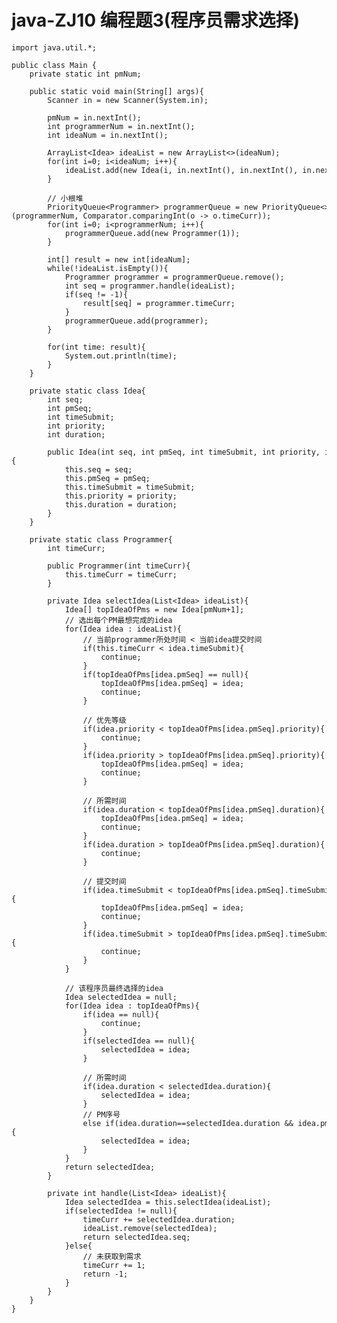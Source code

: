 # java-ZJ10 编程题3(程序员需求选择)


    import java.util.*;
    
    public class Main {
        private static int pmNum;
        
        public static void main(String[] args){
            Scanner in = new Scanner(System.in);
            
            pmNum = in.nextInt();
            int programmerNum = in.nextInt();
            int ideaNum = in.nextInt();
            
            ArrayList<Idea> ideaList = new ArrayList<>(ideaNum);
            for(int i=0; i<ideaNum; i++){
                ideaList.add(new Idea(i, in.nextInt(), in.nextInt(), in.nextInt(), in.nextInt()));
            }
            
            // 小根堆
            PriorityQueue<Programmer> programmerQueue = new PriorityQueue<>(programmerNum, Comparator.comparingInt(o -> o.timeCurr));
            for(int i=0; i<programmerNum; i++){
                programmerQueue.add(new Programmer(1));
            }
            
            int[] result = new int[ideaNum];
            while(!ideaList.isEmpty()){
                Programmer programmer = programmerQueue.remove();
                int seq = programmer.handle(ideaList);
                if(seq != -1){
                    result[seq] = programmer.timeCurr;
                }
                programmerQueue.add(programmer);
            }
            
            for(int time: result){
                System.out.println(time);
            }
        }
    
        private static class Idea{
            int seq;
            int pmSeq;
            int timeSubmit;
            int priority;
            int duration;
    
            public Idea(int seq, int pmSeq, int timeSubmit, int priority, int duration){
                this.seq = seq;
                this.pmSeq = pmSeq;
                this.timeSubmit = timeSubmit;
                this.priority = priority;
                this.duration = duration;
            }
        }
    
        private static class Programmer{
            int timeCurr;
    
            public Programmer(int timeCurr){
                this.timeCurr = timeCurr;
            }
    
            private Idea selectIdea(List<Idea> ideaList){
                Idea[] topIdeaOfPms = new Idea[pmNum+1];
                // 选出每个PM最想完成的idea
                for(Idea idea : ideaList){
                    // 当前programmer所处时间 < 当前idea提交时间
                    if(this.timeCurr < idea.timeSubmit){
                        continue;
                    }
                    if(topIdeaOfPms[idea.pmSeq] == null){
                        topIdeaOfPms[idea.pmSeq] = idea;
                        continue;
                    }
    
                    // 优先等级
                    if(idea.priority < topIdeaOfPms[idea.pmSeq].priority){
                        continue;
                    }
                    if(idea.priority > topIdeaOfPms[idea.pmSeq].priority){
                        topIdeaOfPms[idea.pmSeq] = idea;
                        continue;
                    }
    
                    // 所需时间
                    if(idea.duration < topIdeaOfPms[idea.pmSeq].duration){
                        topIdeaOfPms[idea.pmSeq] = idea;
                        continue;
                    }
                    if(idea.duration > topIdeaOfPms[idea.pmSeq].duration){
                        continue;
                    }
    
                    // 提交时间
                    if(idea.timeSubmit < topIdeaOfPms[idea.pmSeq].timeSubmit){
                        topIdeaOfPms[idea.pmSeq] = idea;
                        continue;
                    }
                    if(idea.timeSubmit > topIdeaOfPms[idea.pmSeq].timeSubmit){
                        continue;
                    }
                }
    
                // 该程序员最终选择的idea
                Idea selectedIdea = null;
                for(Idea idea : topIdeaOfPms){
                    if(idea == null){
                        continue;
                    }
                    if(selectedIdea == null){
                        selectedIdea = idea;
                    }
    
                    // 所需时间
                    if(idea.duration < selectedIdea.duration){
                        selectedIdea = idea;
                    }
                    // PM序号
                    else if(idea.duration==selectedIdea.duration && idea.pmSeq<selectedIdea.pmSeq){
                        selectedIdea = idea;
                    }
                }
                return selectedIdea;
            }
    
            private int handle(List<Idea> ideaList){
                Idea selectedIdea = this.selectIdea(ideaList);
                if(selectedIdea != null){
                    timeCurr += selectedIdea.duration;
                    ideaList.remove(selectedIdea);
                    return selectedIdea.seq;
                }else{
                    // 未获取到需求
                    timeCurr += 1;
                    return -1;
                }
            }
        }
    }

  

